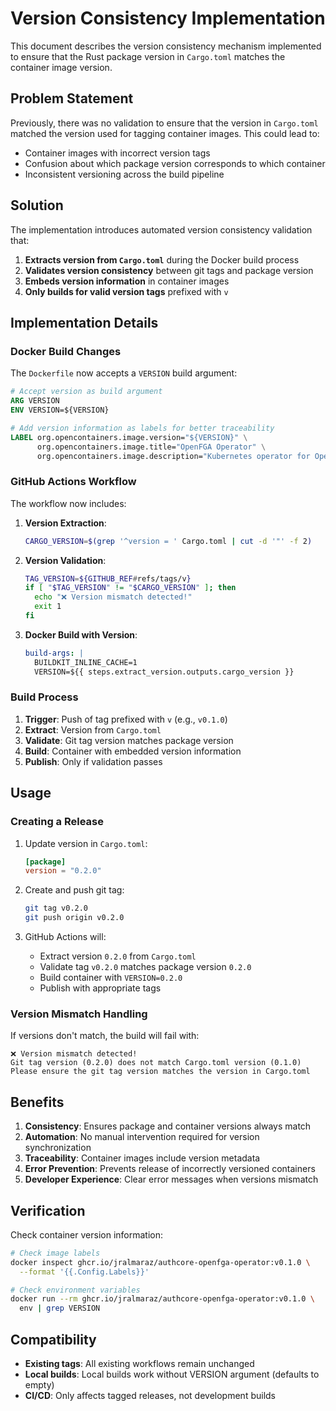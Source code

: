 # Version Consistency Implementation

This document describes the version consistency mechanism implemented to ensure that the Rust package version in `Cargo.toml` matches the container image version.

## Problem Statement

Previously, there was no validation to ensure that the version in `Cargo.toml` matched the version used for tagging container images. This could lead to:

- Container images with incorrect version tags
- Confusion about which package version corresponds to which container
- Inconsistent versioning across the build pipeline

## Solution

The implementation introduces automated version consistency validation that:

1. **Extracts version from `Cargo.toml`** during the Docker build process
2. **Validates version consistency** between git tags and package version
3. **Embeds version information** in container images
4. **Only builds for valid version tags** prefixed with `v`

## Implementation Details

### Docker Build Changes

The `Dockerfile` now accepts a `VERSION` build argument:

```dockerfile
# Accept version as build argument
ARG VERSION
ENV VERSION=${VERSION}

# Add version information as labels for better traceability
LABEL org.opencontainers.image.version="${VERSION}" \
      org.opencontainers.image.title="OpenFGA Operator" \
      org.opencontainers.image.description="Kubernetes operator for OpenFGA"
```

### GitHub Actions Workflow

The workflow now includes:

1. **Version Extraction**:
   ```bash
   CARGO_VERSION=$(grep '^version = ' Cargo.toml | cut -d '"' -f 2)
   ```

2. **Version Validation**:
   ```bash
   TAG_VERSION=${GITHUB_REF#refs/tags/v}
   if [ "$TAG_VERSION" != "$CARGO_VERSION" ]; then
     echo "❌ Version mismatch detected!"
     exit 1
   fi
   ```

3. **Docker Build with Version**:
   ```yaml
   build-args: |
     BUILDKIT_INLINE_CACHE=1
     VERSION=${{ steps.extract_version.outputs.cargo_version }}
   ```

### Build Process

1. **Trigger**: Push of tag prefixed with `v` (e.g., `v0.1.0`)
2. **Extract**: Version from `Cargo.toml`
3. **Validate**: Git tag version matches package version
4. **Build**: Container with embedded version information
5. **Publish**: Only if validation passes

## Usage

### Creating a Release

1. Update version in `Cargo.toml`:
   ```toml
   [package]
   version = "0.2.0"
   ```

2. Create and push git tag:
   ```bash
   git tag v0.2.0
   git push origin v0.2.0
   ```

3. GitHub Actions will:
   - Extract version `0.2.0` from `Cargo.toml`
   - Validate tag `v0.2.0` matches package version `0.2.0`
   - Build container with `VERSION=0.2.0`
   - Publish with appropriate tags

### Version Mismatch Handling

If versions don't match, the build will fail with:

```
❌ Version mismatch detected!
Git tag version (0.2.0) does not match Cargo.toml version (0.1.0)
Please ensure the git tag version matches the version in Cargo.toml
```

## Benefits

1. **Consistency**: Ensures package and container versions always match
2. **Automation**: No manual intervention required for version synchronization
3. **Traceability**: Container images include version metadata
4. **Error Prevention**: Prevents release of incorrectly versioned containers
5. **Developer Experience**: Clear error messages when versions mismatch

## Verification

Check container version information:

```bash
# Check image labels
docker inspect ghcr.io/jralmaraz/authcore-openfga-operator:v0.1.0 \
  --format '{{.Config.Labels}}'

# Check environment variables
docker run --rm ghcr.io/jralmaraz/authcore-openfga-operator:v0.1.0 \
  env | grep VERSION
```

## Compatibility

- **Existing tags**: All existing workflows remain unchanged
- **Local builds**: Local builds work without VERSION argument (defaults to empty)
- **CI/CD**: Only affects tagged releases, not development builds